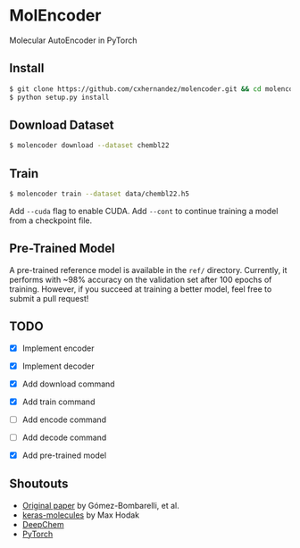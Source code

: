 # MolEncoder
Molecular AutoEncoder in PyTorch

## Install

```bash
$ git clone https://github.com/cxhernandez/molencoder.git && cd molencoder
$ python setup.py install
```

## Download Dataset

```bash
$ molencoder download --dataset chembl22
```

## Train

```bash
$ molencoder train --dataset data/chembl22.h5
```

Add `--cuda` flag to enable CUDA. Add `--cont` to continue training a model from a checkpoint file.


## Pre-Trained Model

A pre-trained reference model is available in the `ref/` directory. Currently, it performs with ~98% accuracy on the validation set after 100 epochs of training. However, if you succeed at training a better model, feel free to submit a pull request!

## TODO

- [x] Implement encoder
- [x] Implement decoder
- [x] Add download command
- [x] Add train command
- [ ] Add encode command
- [ ] Add decode command
- [x] Add pre-trained model


## Shoutouts

+ [Original paper](https://arxiv.org/abs/1610.02415) by Gómez-Bombarelli, et al.
+ [keras-molecules](https://github.com/maxhodak/keras-molecules) by Max Hodak
+ [DeepChem](https://github.com/deepchem/deepchem)
+ [PyTorch](pytorch.org)

